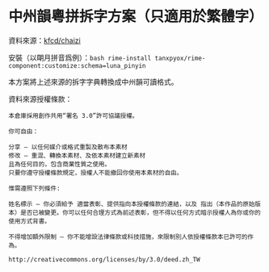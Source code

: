 # 中州韻粵拼拆字方案（只適用於繁體字）
資料來源：[kfcd/chaizi](https://github.com/kfcd/chaizi)

安裝（以朙月拼音爲例）：`bash rime-install tanxpyox/rime-component:customize:schema=luna_pinyin`

本方案將上述來源的拆字字典轉換成中州韻可讀格式。

資料來源授權條款：
```
本倉庫採用創作共用“署名 3.0”許可協議授權。

你可自由：

分享 — 以任何媒介或格式重製及散布本素材
修改 — 重混、轉換本素材、及依本素材建立新素材
且為任何目的，包含商業性質之使用。
只要你遵守授權條款規定，授權人不能撤回你使用本素材的自由。

惟需遵照下列條件:

姓名標示 — 你必須給予 適當表彰、提供指向本授權條款的連結，以及 指出（本作品的原始版本）是否已被變更。你可以任何合理方式為前述表彰，但不得以任何方式暗示授權人為你或你的使用方式背書。

不得增加額外限制 — 你不能增設法律條款或科技措施，來限制別人依授權條款本已許可的作為。

http://creativecommons.org/licenses/by/3.0/deed.zh_TW
```
